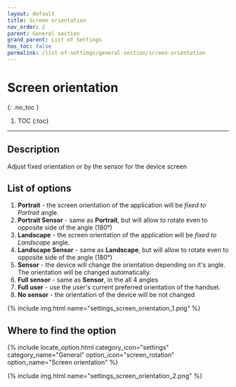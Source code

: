 ```yaml
---
layout: default
title: Screen orientation
nav_order: 2
parent: General section
grand_parent: List of Settings
has_toc: false
permalink: /list-of-settings/general-section/screen-orientation
---
```


# Screen orientation
{: .no_toc }

1. TOC
{:toc}

---

## Description
Adjust fixed orientation or by the sensor for the device screen

## List of options
1. **Portrait** - the screen orientation of the application will be _fixed to Portrait_ angle.
1. **Portrait Sensor** - same as **Portrait**, but will allow to rotate even to opposite side of the angle (180°)
1. **Landscape** - the screen orientation of the application will be _fixed to Landscape_ angle.
1. **Landscape Sensor** - same as **Landscape**, but will allow to rotate even to opposite side of the angle (180°)
1. **Sensor** - the device will change the orientation depending on it's angle. The orientation will be changed automatically.
1. **Full sensor** - same as **Sensor**, in the all 4 angles
1. **Full user** - use the user's current preferred orientation of the handset. 
1. **No sensor** - the orientation of the device will be not changed

{% include img.html name="settings_screen_orientation_1.png" %}

## Where to find the option
{% include locate_option.html category_icon="settings" category_name="General" option_icon="screen_rotation" option_name="Screen orientation" %}

{% include img.html name="settings_screen_orientation_2.png" %}